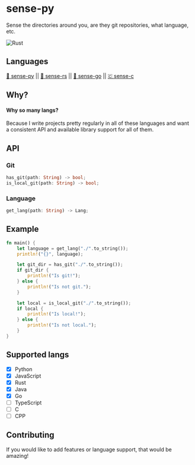 # sense-py
Sense the directories around you, are they git repositories, what language, etc.

![Rust](https://img.shields.io/github/workflow/status/jakeroggenbuck/sense-rs/Rust?style=for-the-badge)

## Languages
[ :snake: sense-py](https://github.com/JakeRoggenbuck/sense-py) || [:crab: sense-rs](https://github.com/JakeRoggenbuck/sense-rs) || 
[:hamster: sense-go](https://github.com/JakeRoggenbuck/sense-go) || [🇨 sense-c](https://github.com/JakeRoggenbuck/sense-c)

## Why?
#### Why so many langs?
Because I write projects pretty regularly in all of these languages and want a consistent API and available library support for all of them.

## API

### Git

```rs
has_git(path: String) -> bool;
is_local_git(path: String) -> bool;
```

### Language
```rs
get_lang(path: String) -> Lang;
```

## Example
```rs
fn main() {
    let language = get_lang("./".to_string());
    println!("{}", language);

    let git_dir = has_git("./".to_string());
    if git_dir {
        println!("Is git!");
    } else {
        println!("Is not git.");
    }

    let local = is_local_git("./".to_string());
    if local {
        println!("Is local!");
    } else {
        println!("Is not local.");
    }
}
```

## Supported langs
- [x] Python
- [x] JavaScript
- [x] Rust
- [x] Java
- [x] Go
- [ ] TypeScript
- [ ] C
- [ ] CPP

## Contributing
If you would like to add features or language support, that would be amazing!
